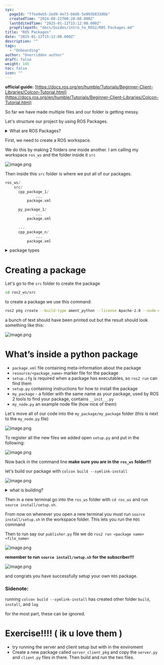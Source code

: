 ```yaml
---
sys:
  pageId: "7fea9eb5-2ed9-4e73-b6d6-5e093b833dbb"
  createdTime: "2024-08-21T00:28:00.000Z"
  lastEditedTime: "2025-01-12T15:12:00.000Z"
  propFilepath: "docs/Guides/intro_to_ROS2/ROS Packages.md"
title: "ROS Packages"
date: "2025-01-12T15:12:00.000Z"
description: ""
tags:
  - "Onboarding"
author: "Overridden author"
draft: false
weight: 145
toc: false
icon: ""
---
```


**official guide:** [https://docs.ros.org/en/humble/Tutorials/Beginner-Client-Libraries/Colcon-Tutorial.html](https://docs.ros.org/en/humble/Tutorials/Beginner-Client-Libraries/Colcon-Tutorial.html)

So far we have made multiple files and our folder is getting messy.

Let's structure our project by using ROS Packages.

<details>

<summary>What are ROS Packages?</summary>

ROS Packages are, as the name implies, packages of code that are highly sharable between ROS developers.

They consist of a folder, `package.xml` file, and source code

```python
      cpp_package_1/
		      ... imagine much code files here ..
          package.xml
```

</details>

First, we need to create a ROS workspace.

We do this by making 2 folders one inside another. I am calling my workspace `ros_ws` and the folder inside it `src`

![image.png](https://prod-files-secure.s3.us-west-2.amazonaws.com/d518164a-d88e-44d1-a4ee-3adb3bd8bce0/70706947-fd18-4537-a67b-e12946812d31/image.png?X-Amz-Algorithm=AWS4-HMAC-SHA256&X-Amz-Content-Sha256=UNSIGNED-PAYLOAD&X-Amz-Credential=ASIAZI2LB466UR76ZZG2%2F20250214%2Fus-west-2%2Fs3%2Faws4_request&X-Amz-Date=20250214T230730Z&X-Amz-Expires=3600&X-Amz-Security-Token=IQoJb3JpZ2luX2VjEA8aCXVzLXdlc3QtMiJHMEUCIDpRO3dceghR%2BiH6oYoehWsdPNZVAF6mlJ%2Bu6cHlmXOMAiEAwoGXhN%2BzJdG9gOeKf2fpFuBgdYXzZltk2SQNWHUEvawq%2FwMIOBAAGgw2Mzc0MjMxODM4MDUiDO3zVrvRzBFT5cx9GSrcA646RRxb1mrLxuqduTgjLmC3ovQSMpt68baDhy%2BKADtFO%2BdYa8C3R%2Bvotl%2FuVCGk5OVOeIhtGU4ewIkOF48qTF5giwXgfbDROOVAZ3YIz9FcGtQgQfKPiKnis3Bcq3pzSBBdOeBR%2F7Dj09KKje%2FOykaFoWMWk79Zgqh0b8B63UJMy8wPOBnV3ZShvBO6Wy97v%2FMHazhCq7TRituUIXo82XYx76qY0sEe5HYih6Vlb%2BAqwfGU15OTfLJosmlqpqw1JtQ7nPkbTHHGWs3QoF4Ol9l1bPkWU6s6aeTcQJjuraw35J7sfbiV55eqCSd%2BDT4PtPyGCP1Qm7CHes6lYq7ppvC830rJNFUivCPsI%2FsFyWPSYk70sq5U0aAV2VvqX4ZtKZAWi7J4ejygwbo%2FwgFGr4GO9aLWlZpreC11lR88zEvnclxaKxqd%2FBjwyGIFWRsuOp4nUYl8hj%2B1n4I4njJ5OfOsKVWOQoWAZQA8Yt5I2mNisT%2F6FvxvYVFZuO3Pqn9cGZOQwt5dwc2FSd556ePh7rpr99qY48Xzv1iL%2FMt8V%2ByE4H%2Br64Rih09r0ovbZqFkLuxq%2By9GwerVme8FyvPWsFwWkTF%2Bdx1vwrc5SyAMDp7HsC23nYnb%2BCrbG5OgMIGVv70GOqUBMufON3KtIRPezNkPsDmBIpLIf4cWZBQDQb%2BdGYF4zXS3g23kK7oE%2Bbb8D47hkiWfx1K3qetzrShnHIdRWFAwtAESmwcej1%2BNgHNjBjBIW1v1%2BR6hqWqm4WzCBBwrBxlzSFsMpTk8esNNKxRdd5ZqvbD10C0OH%2BJZZ66IL4p5Lr%2B53Tj3oURfs3Qb3j0ab2rLGhAyY4tL%2BMAlCwE7VsWW3LYoNvxT&X-Amz-Signature=5a1321f83e41052f5b8d253325f6620c6f0da0dec462530a8a67f45153422444&X-Amz-SignedHeaders=host&x-id=GetObject)

Then inside this `src` folder is where we put all of our packages.

```python
ros_ws/
    src/
      cpp_package_1/
		      ...
          package.xml

      py_package_1/
		      ...
          package.xml

      ...
      cpp_package_n/
		      ...
          package.xml

```

<details>

<summary>package types</summary>

packages can be either `C++` or python.

the intern file structure is different for each but for this guide we will stick to creating python packages

</details>

# Creating a package

Let's go to the `src` folder to create the package

```bash
cd ros2_ws/src
```

to create a package we use this command:

```bash
ros2 pkg create --build-type ament_python --license Apache-2.0 --node-name my_node my_package
```

a bunch of text should have been printed out but the result should look something like this:

![image.png](https://prod-files-secure.s3.us-west-2.amazonaws.com/d518164a-d88e-44d1-a4ee-3adb3bd8bce0/e6cf1e3f-8512-4a3e-b131-079f800bf3e8/image.png?X-Amz-Algorithm=AWS4-HMAC-SHA256&X-Amz-Content-Sha256=UNSIGNED-PAYLOAD&X-Amz-Credential=ASIAZI2LB466UR76ZZG2%2F20250214%2Fus-west-2%2Fs3%2Faws4_request&X-Amz-Date=20250214T230730Z&X-Amz-Expires=3600&X-Amz-Security-Token=IQoJb3JpZ2luX2VjEA8aCXVzLXdlc3QtMiJHMEUCIDpRO3dceghR%2BiH6oYoehWsdPNZVAF6mlJ%2Bu6cHlmXOMAiEAwoGXhN%2BzJdG9gOeKf2fpFuBgdYXzZltk2SQNWHUEvawq%2FwMIOBAAGgw2Mzc0MjMxODM4MDUiDO3zVrvRzBFT5cx9GSrcA646RRxb1mrLxuqduTgjLmC3ovQSMpt68baDhy%2BKADtFO%2BdYa8C3R%2Bvotl%2FuVCGk5OVOeIhtGU4ewIkOF48qTF5giwXgfbDROOVAZ3YIz9FcGtQgQfKPiKnis3Bcq3pzSBBdOeBR%2F7Dj09KKje%2FOykaFoWMWk79Zgqh0b8B63UJMy8wPOBnV3ZShvBO6Wy97v%2FMHazhCq7TRituUIXo82XYx76qY0sEe5HYih6Vlb%2BAqwfGU15OTfLJosmlqpqw1JtQ7nPkbTHHGWs3QoF4Ol9l1bPkWU6s6aeTcQJjuraw35J7sfbiV55eqCSd%2BDT4PtPyGCP1Qm7CHes6lYq7ppvC830rJNFUivCPsI%2FsFyWPSYk70sq5U0aAV2VvqX4ZtKZAWi7J4ejygwbo%2FwgFGr4GO9aLWlZpreC11lR88zEvnclxaKxqd%2FBjwyGIFWRsuOp4nUYl8hj%2B1n4I4njJ5OfOsKVWOQoWAZQA8Yt5I2mNisT%2F6FvxvYVFZuO3Pqn9cGZOQwt5dwc2FSd556ePh7rpr99qY48Xzv1iL%2FMt8V%2ByE4H%2Br64Rih09r0ovbZqFkLuxq%2By9GwerVme8FyvPWsFwWkTF%2Bdx1vwrc5SyAMDp7HsC23nYnb%2BCrbG5OgMIGVv70GOqUBMufON3KtIRPezNkPsDmBIpLIf4cWZBQDQb%2BdGYF4zXS3g23kK7oE%2Bbb8D47hkiWfx1K3qetzrShnHIdRWFAwtAESmwcej1%2BNgHNjBjBIW1v1%2BR6hqWqm4WzCBBwrBxlzSFsMpTk8esNNKxRdd5ZqvbD10C0OH%2BJZZ66IL4p5Lr%2B53Tj3oURfs3Qb3j0ab2rLGhAyY4tL%2BMAlCwE7VsWW3LYoNvxT&X-Amz-Signature=f05a8d5e565ecc6175383c2a762b35c08c2ced64b8e1b6db1bf25cc882356652&X-Amz-SignedHeaders=host&x-id=GetObject)

# What’s inside a python package

- `package.xml` file containing meta-information about the package
- `resource/<package_name>` marker file for the package
- `setup.cfg` is required when a package has executables, so `ros2 run` can find them
- `setup.py` containing instructions for how to install the package
- `my_package` - a folder with the same name as your package, used by ROS 2 tools to find your package, contains `__init__.py`
- `my_node.py` an example node file (how nice of them)

Let's move all of our code into the `my_package/my_package` folder (this is next to the `my_node.py` file)

![image.png](https://prod-files-secure.s3.us-west-2.amazonaws.com/d518164a-d88e-44d1-a4ee-3adb3bd8bce0/9ce58f11-0da9-4d3e-b86d-506a9685d378/image.png?X-Amz-Algorithm=AWS4-HMAC-SHA256&X-Amz-Content-Sha256=UNSIGNED-PAYLOAD&X-Amz-Credential=ASIAZI2LB466UR76ZZG2%2F20250214%2Fus-west-2%2Fs3%2Faws4_request&X-Amz-Date=20250214T230730Z&X-Amz-Expires=3600&X-Amz-Security-Token=IQoJb3JpZ2luX2VjEA8aCXVzLXdlc3QtMiJHMEUCIDpRO3dceghR%2BiH6oYoehWsdPNZVAF6mlJ%2Bu6cHlmXOMAiEAwoGXhN%2BzJdG9gOeKf2fpFuBgdYXzZltk2SQNWHUEvawq%2FwMIOBAAGgw2Mzc0MjMxODM4MDUiDO3zVrvRzBFT5cx9GSrcA646RRxb1mrLxuqduTgjLmC3ovQSMpt68baDhy%2BKADtFO%2BdYa8C3R%2Bvotl%2FuVCGk5OVOeIhtGU4ewIkOF48qTF5giwXgfbDROOVAZ3YIz9FcGtQgQfKPiKnis3Bcq3pzSBBdOeBR%2F7Dj09KKje%2FOykaFoWMWk79Zgqh0b8B63UJMy8wPOBnV3ZShvBO6Wy97v%2FMHazhCq7TRituUIXo82XYx76qY0sEe5HYih6Vlb%2BAqwfGU15OTfLJosmlqpqw1JtQ7nPkbTHHGWs3QoF4Ol9l1bPkWU6s6aeTcQJjuraw35J7sfbiV55eqCSd%2BDT4PtPyGCP1Qm7CHes6lYq7ppvC830rJNFUivCPsI%2FsFyWPSYk70sq5U0aAV2VvqX4ZtKZAWi7J4ejygwbo%2FwgFGr4GO9aLWlZpreC11lR88zEvnclxaKxqd%2FBjwyGIFWRsuOp4nUYl8hj%2B1n4I4njJ5OfOsKVWOQoWAZQA8Yt5I2mNisT%2F6FvxvYVFZuO3Pqn9cGZOQwt5dwc2FSd556ePh7rpr99qY48Xzv1iL%2FMt8V%2ByE4H%2Br64Rih09r0ovbZqFkLuxq%2By9GwerVme8FyvPWsFwWkTF%2Bdx1vwrc5SyAMDp7HsC23nYnb%2BCrbG5OgMIGVv70GOqUBMufON3KtIRPezNkPsDmBIpLIf4cWZBQDQb%2BdGYF4zXS3g23kK7oE%2Bbb8D47hkiWfx1K3qetzrShnHIdRWFAwtAESmwcej1%2BNgHNjBjBIW1v1%2BR6hqWqm4WzCBBwrBxlzSFsMpTk8esNNKxRdd5ZqvbD10C0OH%2BJZZ66IL4p5Lr%2B53Tj3oURfs3Qb3j0ab2rLGhAyY4tL%2BMAlCwE7VsWW3LYoNvxT&X-Amz-Signature=7dc747bb27a305b4021e760bfc9501e4c63407bace77e642d67a8d572aa4fc09&X-Amz-SignedHeaders=host&x-id=GetObject)

To register all the new files we added open `setup.py` and put in the following:

![image.png](https://prod-files-secure.s3.us-west-2.amazonaws.com/d518164a-d88e-44d1-a4ee-3adb3bd8bce0/1cd7c262-4cae-4496-9d75-c178537d24a2/image.png?X-Amz-Algorithm=AWS4-HMAC-SHA256&X-Amz-Content-Sha256=UNSIGNED-PAYLOAD&X-Amz-Credential=ASIAZI2LB466UR76ZZG2%2F20250214%2Fus-west-2%2Fs3%2Faws4_request&X-Amz-Date=20250214T230730Z&X-Amz-Expires=3600&X-Amz-Security-Token=IQoJb3JpZ2luX2VjEA8aCXVzLXdlc3QtMiJHMEUCIDpRO3dceghR%2BiH6oYoehWsdPNZVAF6mlJ%2Bu6cHlmXOMAiEAwoGXhN%2BzJdG9gOeKf2fpFuBgdYXzZltk2SQNWHUEvawq%2FwMIOBAAGgw2Mzc0MjMxODM4MDUiDO3zVrvRzBFT5cx9GSrcA646RRxb1mrLxuqduTgjLmC3ovQSMpt68baDhy%2BKADtFO%2BdYa8C3R%2Bvotl%2FuVCGk5OVOeIhtGU4ewIkOF48qTF5giwXgfbDROOVAZ3YIz9FcGtQgQfKPiKnis3Bcq3pzSBBdOeBR%2F7Dj09KKje%2FOykaFoWMWk79Zgqh0b8B63UJMy8wPOBnV3ZShvBO6Wy97v%2FMHazhCq7TRituUIXo82XYx76qY0sEe5HYih6Vlb%2BAqwfGU15OTfLJosmlqpqw1JtQ7nPkbTHHGWs3QoF4Ol9l1bPkWU6s6aeTcQJjuraw35J7sfbiV55eqCSd%2BDT4PtPyGCP1Qm7CHes6lYq7ppvC830rJNFUivCPsI%2FsFyWPSYk70sq5U0aAV2VvqX4ZtKZAWi7J4ejygwbo%2FwgFGr4GO9aLWlZpreC11lR88zEvnclxaKxqd%2FBjwyGIFWRsuOp4nUYl8hj%2B1n4I4njJ5OfOsKVWOQoWAZQA8Yt5I2mNisT%2F6FvxvYVFZuO3Pqn9cGZOQwt5dwc2FSd556ePh7rpr99qY48Xzv1iL%2FMt8V%2ByE4H%2Br64Rih09r0ovbZqFkLuxq%2By9GwerVme8FyvPWsFwWkTF%2Bdx1vwrc5SyAMDp7HsC23nYnb%2BCrbG5OgMIGVv70GOqUBMufON3KtIRPezNkPsDmBIpLIf4cWZBQDQb%2BdGYF4zXS3g23kK7oE%2Bbb8D47hkiWfx1K3qetzrShnHIdRWFAwtAESmwcej1%2BNgHNjBjBIW1v1%2BR6hqWqm4WzCBBwrBxlzSFsMpTk8esNNKxRdd5ZqvbD10C0OH%2BJZZ66IL4p5Lr%2B53Tj3oURfs3Qb3j0ab2rLGhAyY4tL%2BMAlCwE7VsWW3LYoNvxT&X-Amz-Signature=30a0b15e3d70c13ede9c1b5b26942c2beafe35c3020ad3e3b61010996612765e&X-Amz-SignedHeaders=host&x-id=GetObject)

Now back in the command line **make sure you are in the** **`ros_ws`** **folder!!!**

let's build our package with `colcon build --symlink-install`

![image.png](https://prod-files-secure.s3.us-west-2.amazonaws.com/d518164a-d88e-44d1-a4ee-3adb3bd8bce0/2f2a0d27-b173-48fd-b189-5f5c0ce65619/image.png?X-Amz-Algorithm=AWS4-HMAC-SHA256&X-Amz-Content-Sha256=UNSIGNED-PAYLOAD&X-Amz-Credential=ASIAZI2LB466UR76ZZG2%2F20250214%2Fus-west-2%2Fs3%2Faws4_request&X-Amz-Date=20250214T230730Z&X-Amz-Expires=3600&X-Amz-Security-Token=IQoJb3JpZ2luX2VjEA8aCXVzLXdlc3QtMiJHMEUCIDpRO3dceghR%2BiH6oYoehWsdPNZVAF6mlJ%2Bu6cHlmXOMAiEAwoGXhN%2BzJdG9gOeKf2fpFuBgdYXzZltk2SQNWHUEvawq%2FwMIOBAAGgw2Mzc0MjMxODM4MDUiDO3zVrvRzBFT5cx9GSrcA646RRxb1mrLxuqduTgjLmC3ovQSMpt68baDhy%2BKADtFO%2BdYa8C3R%2Bvotl%2FuVCGk5OVOeIhtGU4ewIkOF48qTF5giwXgfbDROOVAZ3YIz9FcGtQgQfKPiKnis3Bcq3pzSBBdOeBR%2F7Dj09KKje%2FOykaFoWMWk79Zgqh0b8B63UJMy8wPOBnV3ZShvBO6Wy97v%2FMHazhCq7TRituUIXo82XYx76qY0sEe5HYih6Vlb%2BAqwfGU15OTfLJosmlqpqw1JtQ7nPkbTHHGWs3QoF4Ol9l1bPkWU6s6aeTcQJjuraw35J7sfbiV55eqCSd%2BDT4PtPyGCP1Qm7CHes6lYq7ppvC830rJNFUivCPsI%2FsFyWPSYk70sq5U0aAV2VvqX4ZtKZAWi7J4ejygwbo%2FwgFGr4GO9aLWlZpreC11lR88zEvnclxaKxqd%2FBjwyGIFWRsuOp4nUYl8hj%2B1n4I4njJ5OfOsKVWOQoWAZQA8Yt5I2mNisT%2F6FvxvYVFZuO3Pqn9cGZOQwt5dwc2FSd556ePh7rpr99qY48Xzv1iL%2FMt8V%2ByE4H%2Br64Rih09r0ovbZqFkLuxq%2By9GwerVme8FyvPWsFwWkTF%2Bdx1vwrc5SyAMDp7HsC23nYnb%2BCrbG5OgMIGVv70GOqUBMufON3KtIRPezNkPsDmBIpLIf4cWZBQDQb%2BdGYF4zXS3g23kK7oE%2Bbb8D47hkiWfx1K3qetzrShnHIdRWFAwtAESmwcej1%2BNgHNjBjBIW1v1%2BR6hqWqm4WzCBBwrBxlzSFsMpTk8esNNKxRdd5ZqvbD10C0OH%2BJZZ66IL4p5Lr%2B53Tj3oURfs3Qb3j0ab2rLGhAyY4tL%2BMAlCwE7VsWW3LYoNvxT&X-Amz-Signature=f514401d66d6df76edd49e07ffb97e5dff266d15130972e2544d3075d7dab11b&X-Amz-SignedHeaders=host&x-id=GetObject)

<details>

<summary>what is building?</summary>

if you are a CS major at Rose-Hulman you will learn the answer to this in CSSE132

but TLDR; is it combines all the code files into one program that can be run easily 

</details>

Then in a new terminal go into the `ros_ws` folder with `cd ros_ws` and run `source install/setup.sh`. 

From now on whenever you open a new terminal you must run `source install/setup.sh` in the workspace folder. This lets you run the `ROS` command

Then to run say our `publisher.py` file we do `ros2 run <package name> <file_name>`

![image.png](https://prod-files-secure.s3.us-west-2.amazonaws.com/d518164a-d88e-44d1-a4ee-3adb3bd8bce0/4f4b1219-3a44-4632-aa0a-ce3471699f59/image.png?X-Amz-Algorithm=AWS4-HMAC-SHA256&X-Amz-Content-Sha256=UNSIGNED-PAYLOAD&X-Amz-Credential=ASIAZI2LB466UR76ZZG2%2F20250214%2Fus-west-2%2Fs3%2Faws4_request&X-Amz-Date=20250214T230730Z&X-Amz-Expires=3600&X-Amz-Security-Token=IQoJb3JpZ2luX2VjEA8aCXVzLXdlc3QtMiJHMEUCIDpRO3dceghR%2BiH6oYoehWsdPNZVAF6mlJ%2Bu6cHlmXOMAiEAwoGXhN%2BzJdG9gOeKf2fpFuBgdYXzZltk2SQNWHUEvawq%2FwMIOBAAGgw2Mzc0MjMxODM4MDUiDO3zVrvRzBFT5cx9GSrcA646RRxb1mrLxuqduTgjLmC3ovQSMpt68baDhy%2BKADtFO%2BdYa8C3R%2Bvotl%2FuVCGk5OVOeIhtGU4ewIkOF48qTF5giwXgfbDROOVAZ3YIz9FcGtQgQfKPiKnis3Bcq3pzSBBdOeBR%2F7Dj09KKje%2FOykaFoWMWk79Zgqh0b8B63UJMy8wPOBnV3ZShvBO6Wy97v%2FMHazhCq7TRituUIXo82XYx76qY0sEe5HYih6Vlb%2BAqwfGU15OTfLJosmlqpqw1JtQ7nPkbTHHGWs3QoF4Ol9l1bPkWU6s6aeTcQJjuraw35J7sfbiV55eqCSd%2BDT4PtPyGCP1Qm7CHes6lYq7ppvC830rJNFUivCPsI%2FsFyWPSYk70sq5U0aAV2VvqX4ZtKZAWi7J4ejygwbo%2FwgFGr4GO9aLWlZpreC11lR88zEvnclxaKxqd%2FBjwyGIFWRsuOp4nUYl8hj%2B1n4I4njJ5OfOsKVWOQoWAZQA8Yt5I2mNisT%2F6FvxvYVFZuO3Pqn9cGZOQwt5dwc2FSd556ePh7rpr99qY48Xzv1iL%2FMt8V%2ByE4H%2Br64Rih09r0ovbZqFkLuxq%2By9GwerVme8FyvPWsFwWkTF%2Bdx1vwrc5SyAMDp7HsC23nYnb%2BCrbG5OgMIGVv70GOqUBMufON3KtIRPezNkPsDmBIpLIf4cWZBQDQb%2BdGYF4zXS3g23kK7oE%2Bbb8D47hkiWfx1K3qetzrShnHIdRWFAwtAESmwcej1%2BNgHNjBjBIW1v1%2BR6hqWqm4WzCBBwrBxlzSFsMpTk8esNNKxRdd5ZqvbD10C0OH%2BJZZ66IL4p5Lr%2B53Tj3oURfs3Qb3j0ab2rLGhAyY4tL%2BMAlCwE7VsWW3LYoNvxT&X-Amz-Signature=0e9e537504f82aba72d3edea29be8008c70f9513510346362218cf746b90aa83&X-Amz-SignedHeaders=host&x-id=GetObject)

**remember to run** **`source install/setup.sh`** **for the subscriber!!!**

![image.png](https://prod-files-secure.s3.us-west-2.amazonaws.com/d518164a-d88e-44d1-a4ee-3adb3bd8bce0/02121119-dad4-49ec-8356-c956108b4243/image.png?X-Amz-Algorithm=AWS4-HMAC-SHA256&X-Amz-Content-Sha256=UNSIGNED-PAYLOAD&X-Amz-Credential=ASIAZI2LB466UR76ZZG2%2F20250214%2Fus-west-2%2Fs3%2Faws4_request&X-Amz-Date=20250214T230730Z&X-Amz-Expires=3600&X-Amz-Security-Token=IQoJb3JpZ2luX2VjEA8aCXVzLXdlc3QtMiJHMEUCIDpRO3dceghR%2BiH6oYoehWsdPNZVAF6mlJ%2Bu6cHlmXOMAiEAwoGXhN%2BzJdG9gOeKf2fpFuBgdYXzZltk2SQNWHUEvawq%2FwMIOBAAGgw2Mzc0MjMxODM4MDUiDO3zVrvRzBFT5cx9GSrcA646RRxb1mrLxuqduTgjLmC3ovQSMpt68baDhy%2BKADtFO%2BdYa8C3R%2Bvotl%2FuVCGk5OVOeIhtGU4ewIkOF48qTF5giwXgfbDROOVAZ3YIz9FcGtQgQfKPiKnis3Bcq3pzSBBdOeBR%2F7Dj09KKje%2FOykaFoWMWk79Zgqh0b8B63UJMy8wPOBnV3ZShvBO6Wy97v%2FMHazhCq7TRituUIXo82XYx76qY0sEe5HYih6Vlb%2BAqwfGU15OTfLJosmlqpqw1JtQ7nPkbTHHGWs3QoF4Ol9l1bPkWU6s6aeTcQJjuraw35J7sfbiV55eqCSd%2BDT4PtPyGCP1Qm7CHes6lYq7ppvC830rJNFUivCPsI%2FsFyWPSYk70sq5U0aAV2VvqX4ZtKZAWi7J4ejygwbo%2FwgFGr4GO9aLWlZpreC11lR88zEvnclxaKxqd%2FBjwyGIFWRsuOp4nUYl8hj%2B1n4I4njJ5OfOsKVWOQoWAZQA8Yt5I2mNisT%2F6FvxvYVFZuO3Pqn9cGZOQwt5dwc2FSd556ePh7rpr99qY48Xzv1iL%2FMt8V%2ByE4H%2Br64Rih09r0ovbZqFkLuxq%2By9GwerVme8FyvPWsFwWkTF%2Bdx1vwrc5SyAMDp7HsC23nYnb%2BCrbG5OgMIGVv70GOqUBMufON3KtIRPezNkPsDmBIpLIf4cWZBQDQb%2BdGYF4zXS3g23kK7oE%2Bbb8D47hkiWfx1K3qetzrShnHIdRWFAwtAESmwcej1%2BNgHNjBjBIW1v1%2BR6hqWqm4WzCBBwrBxlzSFsMpTk8esNNKxRdd5ZqvbD10C0OH%2BJZZ66IL4p5Lr%2B53Tj3oURfs3Qb3j0ab2rLGhAyY4tL%2BMAlCwE7VsWW3LYoNvxT&X-Amz-Signature=536404988cd2c80a45a27a17be3565277dcdb1a3ff566b9429406cb0a0c99859&X-Amz-SignedHeaders=host&x-id=GetObject)

and congrats you have successfully setup your own `ROS` package.

### Sidenote:

running `colcon build --symlink-install` has created other folder `build`, `install`, and `log`

for the most part, these can be ignored.

# Exercise!!!! ( ik u love them )

- try running the server and client setup but with in the enviroment
- Create a new package called `server_client_pkg` and copy the `server.py` and `client.py` files in there. Then build and run the two files.
